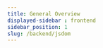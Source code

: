 ```yaml
---
title: General Overview
displayed-sidebar : frontend
sidebar_position: 1
slug: /backend/jsdom
---
```

